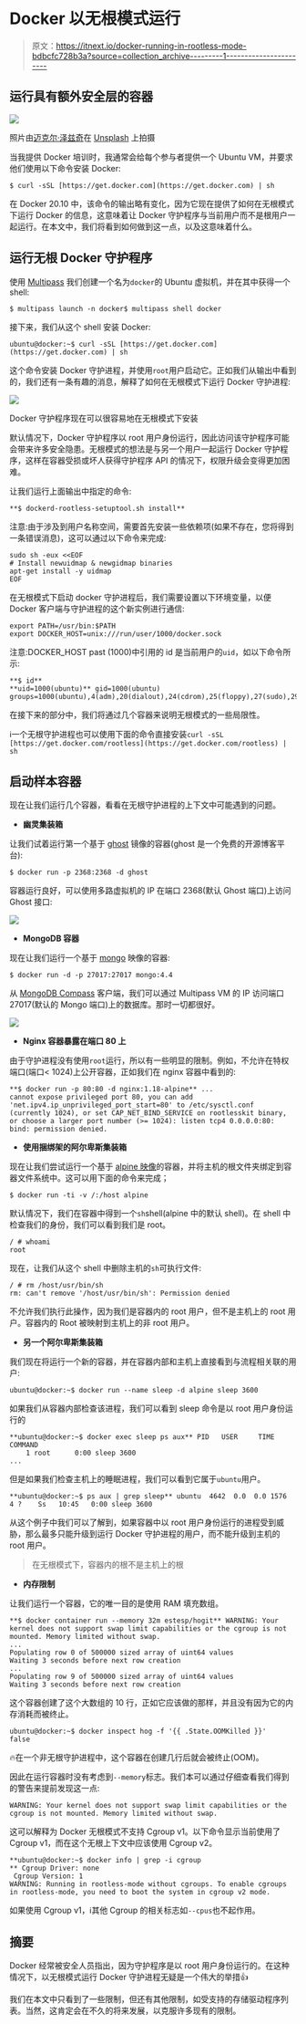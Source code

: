 # Docker 以无根模式运行

> 原文：<https://itnext.io/docker-running-in-rootless-mode-bdbcfc728b3a?source=collection_archive---------1----------------------->

## 运行具有额外安全层的容器

![](img/7a9a41f3bfc69ad55ab8214a532f1c5b.png)

照片由[迈克尔·泽兹奇](https://unsplash.com/@lazycreekimages?utm_source=unsplash&utm_medium=referral&utm_content=creditCopyText)在 [Unsplash](https://unsplash.com/s/photos/secure?utm_source=unsplash&utm_medium=referral&utm_content=creditCopyText) 上拍摄

当我提供 Docker 培训时，我通常会给每个参与者提供一个 Ubuntu VM，并要求他们使用以下命令安装 Docker:

```
$ curl -sSL [https://get.docker.com](https://get.docker.com) | sh
```

在 Docker 20.10 中，该命令的输出略有变化，因为它现在提供了如何在无根模式下运行 Docker 的信息，这意味着让 Docker 守护程序与当前用户而不是根用户一起运行。在本文中，我们将看到如何做到这一点，以及这意味着什么。

## 运行无根 Docker 守护程序

使用 [Multipass](https://multipass.run) 我们创建一个名为`docker`的 Ubuntu 虚拟机，并在其中获得一个 shell:

```
$ multipass launch -n docker$ multipass shell docker
```

接下来，我们从这个 shell 安装 Docker:

```
ubuntu@docker:~$ curl -sSL [https://get.docker.com](https://get.docker.com) | sh
```

这个命令安装 Docker 守护进程，并使用`root`用户启动它。正如我们从输出中看到的，我们还有一条有趣的消息，解释了如何在无根模式下运行 Docker 守护进程:

![](img/f733fb0fcb18fd024774064df346cbe0.png)

Docker 守护程序现在可以很容易地在无根模式下安装

默认情况下，Docker 守护程序以 root 用户身份运行，因此访问该守护程序可能会带来许多安全隐患。无根模式的想法是与另一个用户一起运行 Docker 守护程序，这样在容器受损或坏人获得守护程序 API 的情况下，权限升级会变得更加困难。

让我们运行上面输出中指定的命令:

```
**$ dockerd-rootless-setuptool.sh install**
```

注意:由于涉及到用户名称空间，需要首先安装一些依赖项(如果不存在，您将得到一条错误消息)，这可以通过以下命令来完成:

```
sudo sh -eux <<EOF
# Install newuidmap & newgidmap binaries
apt-get install -y uidmap
EOF
```

在无根模式下启动 docker 守护进程后，我们需要设置以下环境变量，以便 Docker 客户端与守护进程的这个新实例进行通信:

```
export PATH=/usr/bin:$PATH
export DOCKER_HOST=unix:///run/user/1000/docker.sock
```

注意:DOCKER_HOST past (1000)中引用的 id 是当前用户的`uid`，如以下命令所示:

```
**$ id**
**uid=1000(ubuntu)** gid=1000(ubuntu) groups=1000(ubuntu),4(adm),20(dialout),24(cdrom),25(floppy),27(sudo),29(audio),30(dip),44(video),46(plugdev),117(netdev),118(lxd)
```

在接下来的部分中，我们将通过几个容器来说明无根模式的一些局限性。

ℹ️一个无根守护进程也可以使用下面的命令直接安装`curl -sSL [https://get.docker.com/rootless](https://get.docker.com/rootless) | sh`

## 启动样本容器

现在让我们运行几个容器，看看在无根守护进程的上下文中可能遇到的问题。

*   **幽灵集装箱**

让我们试着运行第一个基于 [ghost](https://hub.docker.com/_/ghost) 镜像的容器(ghost 是一个免费的开源博客平台):

```
$ docker run -p 2368:2368 -d ghost
```

容器运行良好，可以使用多路虚拟机的 IP 在端口 2368(默认 Ghost 端口)上访问 Ghost 接口:

![](img/f1a314b4101c51c99aaf72e702bf45f4.png)

*   **MongoDB 容器**

现在让我们运行一个基于 [mongo](https://hub.docker.com/_/mongo) 映像的容器:

```
$ docker run -d -p 27017:27017 mongo:4.4
```

从 [MongoDB Compass](https://www.mongodb.com/products/compass) 客户端，我们可以通过 Multipass VM 的 IP 访问端口 27017(默认的 Mongo 端口)上的数据库。那时一切都很好。

![](img/7563fa903d23bacdcf4fc264c941d58d.png)

*   **Nginx 容器暴露在端口 80 上**

由于守护进程没有使用`root`运行，所以有一些明显的限制。例如，不允许在特权端口(端口< 1024)上公开容器，正如我们在 nginx 容器中看到的:

```
**$ docker run -p 80:80 -d nginx:1.18-alpine** ...
cannot expose privileged port 80, you can add 'net.ipv4.ip_unprivileged_port_start=80' to /etc/sysctl.conf (currently 1024), or set CAP_NET_BIND_SERVICE on rootlesskit binary, or choose a larger port number (>= 1024): listen tcp4 0.0.0.0:80: bind: permission denied.
```

*   **使用捆绑架的阿尔卑斯集装箱**

现在让我们尝试运行一个基于 [alpine 映像](https://hub.docker.com/_/alpine)的容器，并将主机的根文件夹绑定到容器文件系统中。这可以用下面的命令来完成；

```
$ docker run -ti -v /:/host alpine
```

默认情况下，我们在容器中得到一个`sh`shell(alpine 中的默认 shell)。在 shell 中检查我们的身份，我们可以看到我们是 root。

```
/ # whoami
root
```

现在，让我们从这个 shell 中删除主机的`sh`可执行文件:

```
/ # rm /host/usr/bin/sh
rm: can't remove '/host/usr/bin/sh': Permission denied
```

不允许我们执行此操作，因为我们是容器内的 root 用户，但不是主机上的 root 用户。容器内的 Root 被映射到主机上的非 root 用户。

*   **另一个阿尔卑斯集装箱**

我们现在将运行一个新的容器，并在容器内部和主机上直接看到与流程相关联的用户:

```
ubuntu@docker:~$ docker run --name sleep -d alpine sleep 3600
```

如果我们从容器内部检查该进程，我们可以看到 sleep 命令是以 root 用户身份运行的

```
**ubuntu@docker:~$ docker exec sleep ps aux** PID   USER     TIME  COMMAND
    1 root      0:00 sleep 3600
...
```

但是如果我们检查主机上的睡眠进程，我们可以看到它属于`ubuntu`用户。

```
**ubuntu@docker:~$ ps aux | grep sleep** ubuntu  4642  0.0  0.0 1576     4 ?    Ss   10:45   0:00 sleep 3600
```

从这个例子中我们可以了解到，如果容器中以 root 用户身份运行的进程受到威胁，那么最多只能升级到运行 Docker 守护进程的用户，而不能升级到主机的 root 用户。

> 在无根模式下，容器内的根不是主机上的根

*   **内存限制**

让我们运行一个容器，它的唯一目的是使用 RAM 填充数组。

```
**$ docker container run --memory 32m estesp/hogit** WARNING: Your kernel does not support swap limit capabilities or the cgroup is not mounted. Memory limited without swap.
...
Populating row 0 of 500000 sized array of uint64 values
Waiting 3 seconds before next row creation
...
Populating row 9 of 500000 sized array of uint64 values
Waiting 3 seconds before next row creation
```

这个容器创建了这个大数组的 10 行，正如它应该做的那样，并且没有因为它的内存消耗而被终止。

```
ubuntu@docker:~$ docker inspect hog -f '{{ .State.OOMKilled }}'
false
```

🔥在一个非无根守护进程中，这个容器在创建几行后就会被终止(OOM)。

因此在运行容器时没有考虑到`--memory`标志。我们本可以通过仔细查看我们得到的警告来提前发现这一点:

```
WARNING: Your kernel does not support swap limit capabilities or the cgroup is not mounted. Memory limited without swap.
```

这可以解释为 Docker 无根模式不支持 Cgroup v1。以下命令显示当前使用了 Cgroup v1，而在这个无根上下文中应该使用 Cgroup v2。

```
**ubuntu@docker:~$ docker info | grep -i cgroup
** Cgroup Driver: none
 Cgroup Version: 1
WARNING: Running in rootless-mode without cgroups. To enable cgroups in rootless-mode, you need to boot the system in cgroup v2 mode.
```

如果使用 Cgroup v1，ℹ️其他 Cgroup 的相关标志如`--cpus`也不起作用。

## 摘要

Docker 经常被安全人员指出，因为守护程序是以 root 用户身份运行的。在这种情况下，以无根模式运行 Docker 守护进程无疑是一个伟大的举措👍

我们在本文中只看到了一些限制，但还有其他限制，如受支持的存储驱动程序列表。当然，这肯定会在不久的将来发展，以克服许多现有的限制。